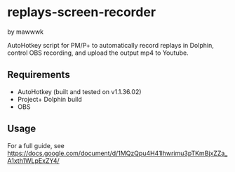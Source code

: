 # replays-screen-recorder
by mawwwk

AutoHotkey script for PM/P+ to automatically record replays in Dolphin, control OBS recording, and upload the output mp4 to Youtube.

## Requirements
* AutoHotkey (built and tested on v1.1.36.02)
* Project+ Dolphin build
* OBS

## Usage
For a full guide, see https://docs.google.com/document/d/1MQzQpu4H41lhwrimu3pTKmBjxZZa_A1xth1WLpExZY4/
